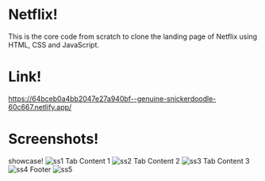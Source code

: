 # Netflix!
This is the core code from scratch to clone the landing page of Netflix using HTML, CSS and JavaScript.

# Link!
https://64bceb0a4bb2047e27a940bf--genuine-snickerdoodle-60c667.netlify.app/

# Screenshots!
showcase!
![ss1](https://github.com/Harshkh87/Netflix/assets/110453465/dfcac2c9-445c-4625-8cb9-b15647ec0f27)
Tab Content 1
![ss2](https://github.com/Harshkh87/Netflix/assets/110453465/6fbab587-6e31-4a76-846e-e553bb7a86d7)
Tab Content 2
![ss3](https://github.com/Harshkh87/Netflix/assets/110453465/031d6c44-fcab-4b09-954b-3dcd7f6ac1e5)
Tab Content 3
![ss4](https://github.com/Harshkh87/Netflix/assets/110453465/dd37981c-0f5c-462f-b966-938156a72460)
Footer
![ss5](https://github.com/Harshkh87/Netflix/assets/110453465/c63669a2-fc73-4846-b316-297ab17a529d)
